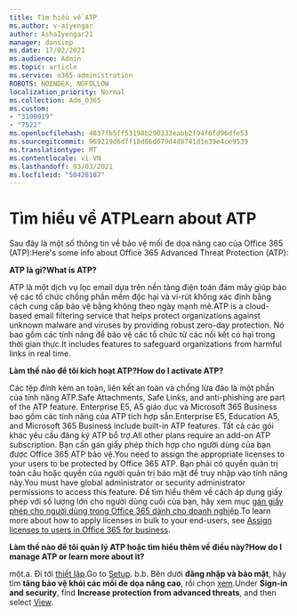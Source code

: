 ```yaml
---
title: Tìm hiểu về ATP
ms.author: v-aiyengar
author: AshaIyengar21
manager: dansimp
ms.date: 17/02/2021
ms.audience: Admin
ms.topic: article
ms.service: o365-administration
ROBOTS: NOINDEX, NOFOLLOW
localization_priority: Normal
ms.collection: Adm_O365
ms.custom:
- "3100019"
- "7522"
ms.openlocfilehash: 4837fb5ff53198b290333eabb2f94f6fd96dfe53
ms.sourcegitcommit: 969219d6dff18d86d679d4d8741d1e39e4ce9539
ms.translationtype: MT
ms.contentlocale: vi-VN
ms.lasthandoff: 03/03/2021
ms.locfileid: "50428187"
---
```

# <a name="learn-about-atp"></a><span data-ttu-id="3a135-102">Tìm hiểu về ATP</span><span class="sxs-lookup"><span data-stu-id="3a135-102">Learn about ATP</span></span>

<span data-ttu-id="3a135-103">Sau đây là một số thông tin về bảo vệ mối đe dọa nâng cao của Office 365 (ATP):</span><span class="sxs-lookup"><span data-stu-id="3a135-103">Here's some info about Office 365 Advanced Threat Protection (ATP):</span></span>

<span data-ttu-id="3a135-104">**ATP là gì?**</span><span class="sxs-lookup"><span data-stu-id="3a135-104">**What is ATP?**</span></span>

<span data-ttu-id="3a135-105">ATP là một dịch vụ lọc email dựa trên nền tảng điện toán đám mây giúp bảo vệ các tổ chức chống phần mềm độc hại và vi-rút không xác định bằng cách cung cấp bảo vệ bằng không theo ngày mạnh mẽ.</span><span class="sxs-lookup"><span data-stu-id="3a135-105">ATP is a cloud-based email filtering service that helps protect organizations against unknown malware and viruses by providing robust zero-day protection.</span></span> <span data-ttu-id="3a135-106">Nó bao gồm các tính năng để bảo vệ các tổ chức từ các nối kết có hại trong thời gian thực.</span><span class="sxs-lookup"><span data-stu-id="3a135-106">It includes features to safeguard organizations from harmful links in real time.</span></span>

<span data-ttu-id="3a135-107">**Làm thế nào để tôi kích hoạt ATP?**</span><span class="sxs-lookup"><span data-stu-id="3a135-107">**How do I activate ATP?**</span></span>

<span data-ttu-id="3a135-108">Các tệp đính kèm an toàn, liên kết an toàn và chống lừa đảo là một phần của tính năng ATP.</span><span class="sxs-lookup"><span data-stu-id="3a135-108">Safe Attachments, Safe Links, and anti-phishing are part of the ATP feature.</span></span> <span data-ttu-id="3a135-109">Enterprise E5, A5 giáo dục và Microsoft 365 Business bao gồm các tính năng của ATP tích hợp sẵn.</span><span class="sxs-lookup"><span data-stu-id="3a135-109">Enterprise E5, Education A5, and Microsoft 365 Business include built-in ATP features.</span></span> <span data-ttu-id="3a135-110">Tất cả các gói khác yêu cầu đăng ký ATP bổ trợ.</span><span class="sxs-lookup"><span data-stu-id="3a135-110">All other plans require an add-on ATP subscription.</span></span> <span data-ttu-id="3a135-111">Bạn cần gán giấy phép thích hợp cho người dùng của bạn được Office 365 ATP bảo vệ.</span><span class="sxs-lookup"><span data-stu-id="3a135-111">You need to assign the appropriate licenses to your users to be protected by Office 365 ATP.</span></span> <span data-ttu-id="3a135-112">Bạn phải có quyền quản trị toàn cầu hoặc quyền của người quản trị bảo mật để truy nhập vào tính năng này.</span><span class="sxs-lookup"><span data-stu-id="3a135-112">You must have global administrator or security administrator permissions to access this feature.</span></span> <span data-ttu-id="3a135-113">Để tìm hiểu thêm về cách áp dụng giấy phép với số lượng lớn cho người dùng cuối của bạn, hãy xem mục [gán giấy phép cho người dùng trong Office 365 dành cho doanh nghiệp](https://go.microsoft.com/fwlink/?linkid=2093435).</span><span class="sxs-lookup"><span data-stu-id="3a135-113">To learn more about how to apply licenses in bulk to your end-users, see [Assign licenses to users in Office 365 for business](https://go.microsoft.com/fwlink/?linkid=2093435).</span></span>

<span data-ttu-id="3a135-114">**Làm thế nào để tôi quản lý ATP hoặc tìm hiểu thêm về điều này?**</span><span class="sxs-lookup"><span data-stu-id="3a135-114">**How do I manage ATP or learn more about it?**</span></span>

<span data-ttu-id="3a135-115">một.</span><span class="sxs-lookup"><span data-stu-id="3a135-115">a.</span></span> <span data-ttu-id="3a135-116">Đi tới [thiết lập](https://go.microsoft.com/fwlink/p/?linkid=2075721).</span><span class="sxs-lookup"><span data-stu-id="3a135-116">Go to [Setup](https://go.microsoft.com/fwlink/p/?linkid=2075721).</span></span>
<span data-ttu-id="3a135-117">b.</span><span class="sxs-lookup"><span data-stu-id="3a135-117">b.</span></span> <span data-ttu-id="3a135-118">Bên dưới **đăng nhập và bảo mật**, hãy tìm **tăng bảo vệ khỏi các mối đe dọa nâng cao**, rồi chọn [xem](https://go.microsoft.com/fwlink/?linkid=2109302).</span><span class="sxs-lookup"><span data-stu-id="3a135-118">Under **Sign-in and security**, find **Increase protection from advanced threats**, and then select [View](https://go.microsoft.com/fwlink/?linkid=2109302).</span></span>
